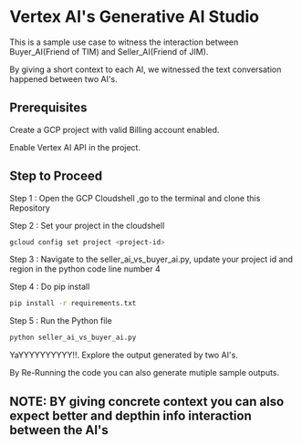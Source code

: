 # Vertex AI's Generative AI Studio

This is a sample use case to witness the interaction between Buyer\_AI(Friend of TIM) and Seller\_AI(Friend of JIM).

By giving a short context to each AI, we witnessed the text conversation happened between two AI's.

## Prerequisites

Create a GCP project with valid Billing account enabled.

Enable Vertex AI API in the project.

## Step to Proceed

Step 1 : Open the GCP Cloudshell ,go to the terminal and clone this Repository  

Step 2 : Set your project in the cloudshell

```BASH
gcloud config set project <project-id>
```

Step 3 : Navigate to the seller\_ai\_vs\_buyer\_ai.py, update your project id and region in the python code line number 4

Step 4 : Do pip install

```BASH
pip install -r requirements.txt
```

Step 5 : Run the Python file

```BASH
python seller_ai_vs_buyer_ai.py
```

YaYYYYYYYYYY!!. Explore the output generated by two AI's.

By Re-Running the code you can also generate mutiple sample outputs.

## NOTE:  BY giving concrete context you can also expect better and depthin info interaction between the AI's 

